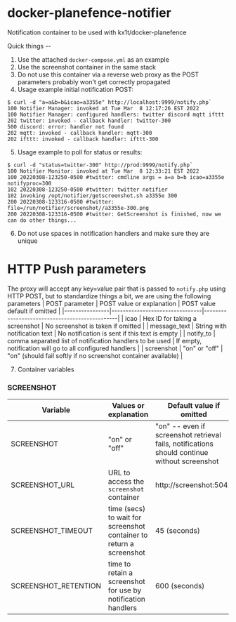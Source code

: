 # docker-planefence-notifier
 Notification container to be used with kx1t/docker-planefence

 Quick things --
 1. Use the attached `docker-compose.yml` as an example
 2. Use the screenshot container in the same stack
 3. Do not use this container via a reverse web proxy as the POST parameters probably won't get correctly propagated
 4. Usage example initial notification POST:
 ```
$ curl -d "a=a&b=b&icao=a3355e" http://localhost:9999/notify.php`
100 Notifier Manager: invoked at Tue Mar  8 12:17:26 EST 2022
100 Notifier Manager: configured handlers: twitter discord mqtt ifttt
202 twitter: invoked - callback handler: twitter-300
500 discord: error: handler not found
202 mqtt: invoked - callback handler: mqtt-300
202 ifttt: invoked - callback handler: ifttt-300
```
 5. Usage example to poll for status or results:
 ```
$ curl -d "status=twitter-300" http://prod:9999/notify.php`
100 Notifier Monitor: invoked at Tue Mar  8 12:33:21 EST 2022
100 20220308-123250-0500 #twitter: cmdline args = a=a b=b icao=a3355e notifyproc=300
102 20220308-123250-0500 #twitter: twitter notifier
102 invoking /opt/notifier/getscreenshot.sh a3355e 300
200 20220308-123316-0500 #twitter: file=/run/notifier/screenshot//a3355e-300.png
200 20220308-123316-0500 #twitter: GetScreenshot is finished, now we can do other things...
```

 6. Do not use spaces in notification handlers and make sure they are unique

 # HTTP Push parameters

 The proxy will accept any key=value pair that is passed to `notify.php` using HTTP POST, but to standardize things a bit, we are using the following parameters
 | POST parameter | POST value or explanation      | POST value default if omitted                 |
 |----------------|--------------------------------|-----------------------------------------------|
 | icao           | Hex ID for taking a screenshot | No screenshot is taken if omitted             |
 | message_text   | String with notification text  | No notification is sent if this text is empty |
 | notify_to      | comma separated list of notification handlers to be used | If empty, notification will go to all configured handlers |
 | screenshot     | "on" or "off"                  | "on" (should fail softly if no screenshot container available) |

 7. Container variables

 ### SCREENSHOT
 | Variable | Values or explanation | Default value if omitted |
 |----------|-----------------------|--------------------------|
 | SCREENSHOT | "on" or "off" | "on" -- even if screenshot retrieval fails, notifications should continue without screenshot |
 | SCREENSHOT_URL | URL to access the `screenshot` container | http://screenshot:5042 |
 | SCREENSHOT_TIMEOUT | time (secs) to wait for screenshot container to return a screenshot  | 45 (seconds) |
 | SCREENSHOT_RETENTION | time to retain a screenshot for use by notification handlers  | 600 (seconds) |
